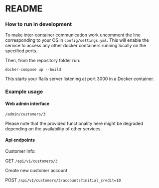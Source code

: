 # README

### How to run in development

To make inter-container communication work uncomment the line corresponding to your OS in `config/settings.yml`.
This will enable the service to access any other docker containers running locally on the specified ports.

Then, from the repository folder run: 

`docker-compose up --build`

This starts your Rails server listening at port 3000 in a Docker container. 

### Example usage
#### Web admin interface

`/admin/customers/3`

Please note that the provided functionality here might be degraded depending on the availability of other services.

#### Api endpoints 

Customer Info:

GET `/api/v1/customers/3`

Create new customer account

POST `/api/v1/customers/3/accounts?initial_credit=10`

